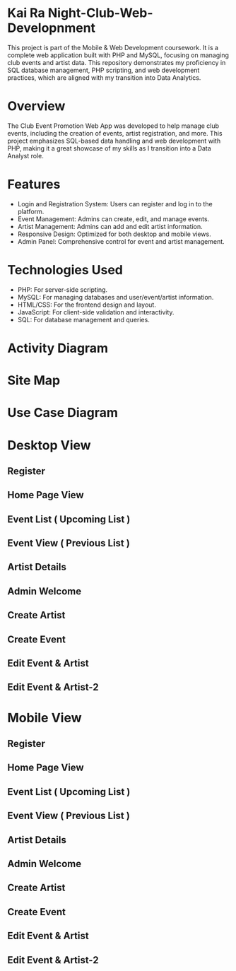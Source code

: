 # Kai Ra Night-Club-Web-Developnment

This project is part of the Mobile & Web Development coursework. It is a complete web application built with PHP and MySQL, focusing on managing club events and artist data. This repository demonstrates my proficiency in SQL database management, PHP scripting, and web development practices, which are aligned with my transition into Data Analytics.

# Overview

The Club Event Promotion Web App was developed to help manage club events, including the creation of events, artist registration, and more. This project emphasizes SQL-based data handling and web development with PHP, making it a great showcase of my skills as I transition into a Data Analyst role.

# Features

- Login and Registration System: Users can register and log in to the platform.
- Event Management: Admins can create, edit, and manage events.
- Artist Management: Admins can add and edit artist information.
- Responsive Design: Optimized for both desktop and mobile views.
- Admin Panel: Comprehensive control for event and artist management.

# Technologies Used

- PHP: For server-side scripting.
- MySQL: For managing databases and user/event/artist information.
- HTML/CSS: For the frontend design and layout.
- JavaScript: For client-side validation and interactivity.
- SQL: For database management and queries.
  

# Activity Diagram

# Site Map

# Use Case Diagram

# Desktop View
## Register

## Home Page View

## Event List ( Upcoming List )

## Event View ( Previous List )

## Artist Details

## Admin Welcome

## Create Artist

## Create Event

## Edit Event & Artist

## Edit Event & Artist-2

# Mobile View
## Register

## Home Page View

## Event List ( Upcoming List )

## Event View ( Previous List )

## Artist Details

## Admin Welcome

## Create Artist

## Create Event

## Edit Event & Artist

## Edit Event & Artist-2




